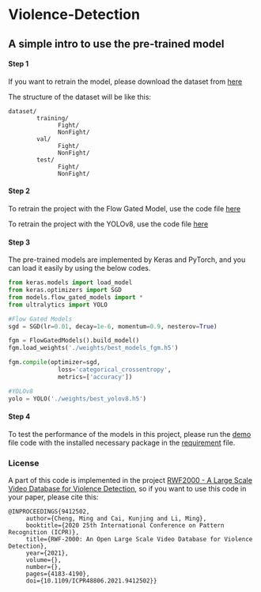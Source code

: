 # Violence-Detection

## A simple intro to use the pre-trained model

#### Step 1

If you want to retrain the model, please download the dataset from [here]()

The structure of the dataset will be like this:
```
dataset/
        training/
              Fight/
              NonFight/
        val/
              Fight/
              NonFight/
        test/
              Fight/
              NonFight/
```
#### Step 2

To retrain the project with the Flow Gated Model, use the code file [here](train_flow_gated_models.ipynb)

To retrain the project with the YOLOv8, use the code file [here](train_yolov8.ipynb)

#### Step 3

The pre-trained models are implemented by Keras and PyTorch, and you can load it easily by using the below codes. 

```python
from keras.models import load_model
from keras.optimizers import SGD
from models.flow_gated_models import *
from ultralytics import YOLO

#Flow Gated Models
sgd = SGD(lr=0.01, decay=1e-6, momentum=0.9, nesterov=True)

fgm = FlowGatedModels().build_model()
fgm.load_weights('./weights/best_models_fgm.h5')

fgm.compile(optimizer=sgd,
              loss='categorical_crossentropy',
              metrics=['accuracy'])

#YOLOv8
yolo = YOLO('./weights/best_yolov8.h5')
```
#### Step 4
To test the performance of the models in this project, please run the [demo](demo.py) file code with the installed necessary package in the [requirement](requirements.txt) file.

### License
A part of this code is implemented in the project [RWF2000 - A Large Scale Video Database for Violence Detection](https://github.com/mchengny/RWF2000-Video-Database-for-Violence-Detection/blob/master/README.md?plain=1), so if you want to use this code in your paper, please cite this:
```
@INPROCEEDINGS{9412502,
     author={Cheng, Ming and Cai, Kunjing and Li, Ming},
     booktitle={2020 25th International Conference on Pattern Recognition (ICPR)}, 
     title={RWF-2000: An Open Large Scale Video Database for Violence Detection}, 
     year={2021},
     volume={},
     number={},
     pages={4183-4190},
     doi={10.1109/ICPR48806.2021.9412502}}
```